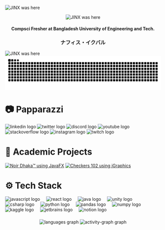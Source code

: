 <img src="https://ik.imagekit.io/jyx7871cz/4k_red_waves.jpeg" 
     style="width: 100vw; height: 20px; object-fit: cover;" 
     alt="JINX was here" />
</div>
<div align = "center">
  <img src="https://media0.giphy.com/media/v1.Y2lkPTc5MGI3NjExeTd4aGxiZXprMzF0bmRqZG5pbmI4YXl0NG4xbG9pMmNoaDhha3NnMSZlcD12MV9pbnRlcm5hbF9naWZfYnlfaWQmY3Q9Zw/6u0tTfr48m71NLBXwg/giphy.gif" 
       style="justify-content: center;" 
       alt="JINX was here" />
  <h4 align="center">
  Compsci Fresher at Bangladesh University of Engineering and Tech.
</h4>
<h3>ナフィス・イクバル</h3>
</div>
<div style="display: flex; justify-content: center; gap: 10px;">
</div>
<div style="width: 100vw; overflow: hidden;">
<img src="https://ik.imagekit.io/jyx7871cz/4k_red_waves.jpeg" 
     style="width: 100vw; height: 20px; object-fit: cover;" 
     alt="JINX was here" />
</div>
<img src="https://raw.githubusercontent.com/naPHYSICbal31/naPHYSICbal31/output/snake.svg" alt="Snake animation" />

###

# 📷 Papparazzi

<div align="left">
  <img src="https://raw.githubusercontent.com/maurodesouza/profile-readme-generator/master/src/assets/icons/social/linkedin/default.svg" width="52" height="40" alt="linkedin logo"  />
  <img src="https://raw.githubusercontent.com/maurodesouza/profile-readme-generator/master/src/assets/icons/social/twitter/default.svg" width="52" height="40" alt="twitter logo"  />
  <img src="https://raw.githubusercontent.com/maurodesouza/profile-readme-generator/master/src/assets/icons/social/discord/default.svg" width="52" height="40" alt="discord logo"  />
  <img src="https://raw.githubusercontent.com/maurodesouza/profile-readme-generator/master/src/assets/icons/social/youtube/default.svg" width="52" height="40" alt="youtube logo"  />
  <img src="https://raw.githubusercontent.com/maurodesouza/profile-readme-generator/master/src/assets/icons/social/stackoverflow/default.svg" width="52" height="40" alt="stackoverflow logo"  />
  <img src="https://raw.githubusercontent.com/maurodesouza/profile-readme-generator/master/src/assets/icons/social/instagram/default.svg" width="52" height="40" alt="instagram logo"  />
  <img src="https://raw.githubusercontent.com/maurodesouza/profile-readme-generator/master/src/assets/icons/social/twitch/default.svg" width="52" height="40" alt="twitch logo"  />
</div>



# 🍵 Academic Projects

<!-- BEGIN YOUTUBE-CARDS -->
[![Noir Dhaka™ using JavaFX](https://ytcards.demolab.com/?id=894GHH8NsuM&title=Noir+Dhaka%E2%84%A2+using+JavaFX&lang=en&timestamp=1753951024&background_color=%230d1117&title_color=%23ffffff&stats_color=%23dedede&max_title_lines=1&width=250&border_radius=5 "Noir Dhaka™ using JavaFX")](https://www.youtube.com/watch?v=894GHH8NsuM)
[![Checkers 102 using iGraphics](https://ytcards.demolab.com/?id=M_nweibe_5A&title=Checkers+102+using+iGraphics&lang=en&timestamp=1751998494&background_color=%230d1117&title_color=%23ffffff&stats_color=%23dedede&max_title_lines=1&width=250&border_radius=5 "Checkers 102 using iGraphics")](https://www.youtube.com/watch?v=M_nweibe_5A)
<!-- END YOUTUBE-CARDS -->


# ⚙️ Tech Stack

<div align="left">
  <img src="https://cdn.jsdelivr.net/gh/devicons/devicon/icons/javascript/javascript-original.svg" height="40" alt="javascript logo"  />
  <img width="12" />
  <img src="https://cdn.jsdelivr.net/gh/devicons/devicon/icons/react/react-original.svg" height="40" alt="react logo"  />
  <img width="12" />
  <img src="https://cdn.jsdelivr.net/gh/devicons/devicon/icons/java/java-original.svg" height="40" alt="java logo"  />
  <img width="12" />
  <img src="https://cdn.jsdelivr.net/gh/devicons/devicon/icons/unity/unity-original.svg" height="40" alt="unity logo"  />
  <img width="12" />
  <img src="https://cdn.jsdelivr.net/gh/devicons/devicon/icons/csharp/csharp-original.svg" height="40" alt="csharp logo"  />
  <img width="12" />
  <img src="https://cdn.jsdelivr.net/gh/devicons/devicon/icons/python/python-original.svg" height="40" alt="python logo"  />
  <img width="12" />
  <img src="https://cdn.jsdelivr.net/gh/devicons/devicon/icons/pandas/pandas-original.svg" height="40" alt="pandas logo"  />
  <img width="12" />
  <img src="https://cdn.jsdelivr.net/gh/devicons/devicon/icons/numpy/numpy-original.svg" height="40" alt="numpy logo"  />
  <img width="12" />
  <img src="https://cdn.jsdelivr.net/gh/devicons/devicon/icons/kaggle/kaggle-original.svg" height="40" alt="kaggle logo"  />
  <img width="12" />
  <img src="https://cdn.jsdelivr.net/gh/devicons/devicon/icons/jetbrains/jetbrains-original.svg" height="40" alt="jetbrains logo"  />
  <img width="12" />
  <img src="https://cdn.jsdelivr.net/gh/devicons/devicon/icons/notion/notion-original.svg" height="40" alt="notion logo"  />
</div>

###

<div align="center">
  <img src="https://github-readme-stats.vercel.app/api/top-langs?username=naPHYSICbal31&locale=en&hide_title=false&layout=compact&card_width=320&langs_count=5&theme=dracula&hide_border=false&order=2" height="150" alt="languages graph"  />
  <img src="https://github-readme-activity-graph.vercel.app/graph?username=naPHYSICbal31&radius=16&theme=react&area=true&order=5" height="300" alt="activity-graph graph"  />
</div>

###

###
